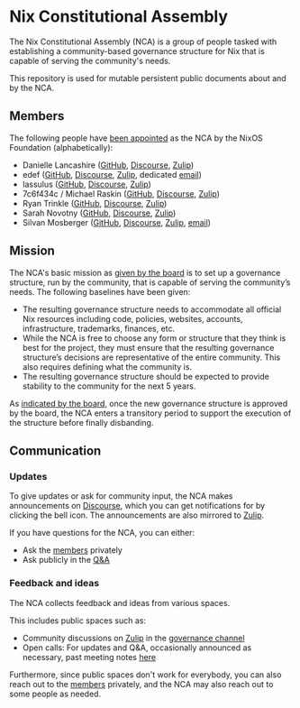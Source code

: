 # Nix Constitutional Assembly

The Nix Constitutional Assembly (NCA) is a group of people tasked with establishing a community-based governance structure for Nix that is capable of serving the community's needs.

This repository is used for mutable persistent public documents about and by the NCA.

## Members

The following people have [been appointed](https://discourse.nixos.org/t/nixos-foundation-board-constitutional-assembly-appointment/45504) as the NCA by the NixOS Foundation (alphabetically):

- Danielle Lancashire ([GitHub](https://github.com/endocrimes), [Discourse](https://discourse.nixos.org/u/endocrimes), [Zulip](https://nixpkgs.zulipchat.com/#user/714680))
- edef ([GitHub](https://github.com/edef1c/), [Discourse](https://discourse.nixos.org/u/edef), [Zulip](https://nixpkgs.zulipchat.com/#user/714928), dedicated [email](mailto:nca@edef.eu))
- lassulus ([GitHub](https://github.com/Lassulus), [Discourse](https://discourse.nixos.org/u/lassulus), [Zulip](https://nixpkgs.zulipchat.com/#user/714856))
- 7c6f434c / Michael Raskin ([GitHub](https://github.com/7c6f434c/), [Discourse](https://discourse.nixos.org/u/7c6f434c), [Zulip](https://nixpkgs.zulipchat.com/#user/715185))
- Ryan Trinkle ([GitHub](https://github.com/ryantrinkle), [Discourse](https://discourse.nixos.org/u/ryantrinkle), [Zulip](https://nixpkgs.zulipchat.com/#user/720132))
- Sarah Novotny ([GitHub](https://github.com/sarahnovotny), [Discourse](https://discourse.nixos.org/u/sarahnovotny), [Zulip](https://nixpkgs.zulipchat.com/#user/715272))
- Silvan Mosberger ([GitHub](https://github.com/infinisil/), [Discourse](https://discourse.nixos.org/u/Infinisil), [Zulip](https://nixpkgs.zulipchat.com/#user/714637), [email](mailto:nca@infinisil.com))

## Mission

The NCA's basic mission as [given by the board](https://discourse.nixos.org/t/board-update-2-assembly-appointment-process/45048#assembly-mission-and-goal-6) is to set up a governance structure, run by the community, that is capable of serving the community’s needs.
The following baselines have been given:
- The resulting governance structure needs to accommodate all official Nix resources including code, policies, websites, accounts, infrastructure, trademarks, finances, etc.
- While the NCA is free to choose any form or structure that they think is best for the project, they must ensure that the resulting governance structure’s decisions are representative of the entire community.
  This also requires defining what the community is.
- The resulting governance structure should be expected to provide stability to the community for the next 5 years.

As [indicated by the board](https://discourse.nixos.org/t/board-update-2-assembly-appointment-process/45048#assembly-lifetime-7), once the new governance structure is approved by the board, the NCA enters a transitory period to support the execution of the structure before finally disbanding.

## Communication

### Updates

To give updates or ask for community input, the NCA makes announcements on [Discourse](https://discourse.nixos.org/c/announcements/constitutional-assembly/54), which you can get notifications for by clicking the bell icon.
The announcements are also mirrored to [Zulip](https://nixpkgs.zulipchat.com/#narrow/stream/437619-assembly-announcements).

If you have questions for the NCA, you can either:
- Ask the [members](#members) privately
- Ask publicly in the [Q&A](./qna.md)

### Feedback and ideas

The NCA collects feedback and ideas from various spaces.

This includes public spaces such as:
- Community discussions on [Zulip](./zulip/README.md) in the [governance channel](https://nixpkgs.zulipchat.com/#narrow/stream/435724-governance)
- Open calls: For updates and Q&A, occasionally announced as necessary, past meeting notes [here](./calls)

Furthermore, since public spaces don't work for everybody, you can also reach out to the [members](#members) privately, and the NCA may also reach out to some people as needed.
